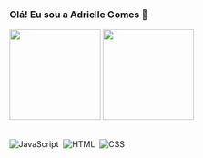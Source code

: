 ### Olá! Eu sou a Adrielle Gomes 👋


<div>
  <a href-"https://github.com/adriellemoraesgomes">
  <img height="160cm" src="https://github-readme-stats.vercel.app/api?username=adriellemoraesgomes&show_icons=true&theme=bear"/_>
  <img height="160cm" src="https://github-readme-stats.vercel.app/api/top-langs/?username=adriellemoraesgomes&layout=compact&theme=bear"/_>
</div>
  <div style="display: incline_block"><br>

![JavaScript](https://img.shields.io/badge/JavaScript-F7DF1E?style=for-the-badge&logo=javascript&logoColor=black)&nbsp;
![HTML](https://img.shields.io/badge/HTML5-E34F26?style=for-the-badge&logo=html5&logoColor=white)&nbsp;
![CSS](https://img.shields.io/badge/CSS3-1572B6?style=for-the-badge&logo=css3&logoColor=white)&nbsp; 
    
</div>


